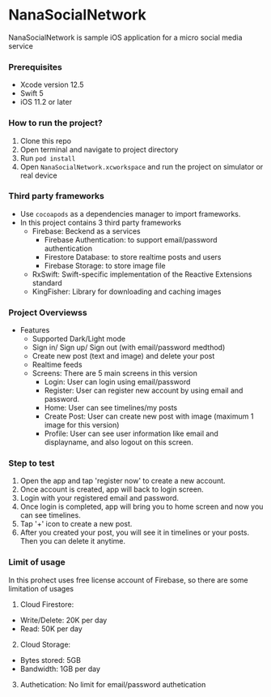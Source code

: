 # NanaSocialNetwork

NanaSocialNetwork is sample iOS application for a micro social media service

### Prerequisites
- Xcode version 12.5
- Swift 5
- iOS 11.2 or later

### How to run the project?
1. Clone this repo
2. Open terminal and navigate to project directory
3. Run `pod install`
4. Open `NanaSocialNetwork.xcworkspace` and run the project on simulator or real device

### Third party frameworks
- Use `cocoapods` as a dependencies manager to import frameworks.
- In this project contains 3 third party frameworks
  - Firebase: Beckend as a services
    - Firebase Authentication: to support email/password authentication
    - Firestore Database: to store realtime posts and users
    - Firebase Storage: to store image file
  - RxSwift: Swift-specific implementation of the Reactive Extensions standard
  - KingFisher: Library for downloading and caching images

### Project Overviewss
- Features
  - Supported Dark/Light mode
  - Sign in/ Sign up/ Sign out (with email/password medthod)
  - Create new post (text and image) and delete your post
  - Realtime feeds
  - Screens: There are 5 main screens in this version
    - Login: User can login using email/password
    - Register: User can register new account by using email and password.
    - Home: User can see timelines/my posts
    - Create Post: User can create new post with image (maximum 1 image for this version)
    - Profile: User can see user information like email and displayname, and also logout on this screen.

### Step to test
1. Open the app and tap 'register now' to create a new account.
2. Once account is created, app will back to login screen.
3. Login with your registered email and password.
4. Once login is completed, app will bring you to home screen and now you can see timelines.
5. Tap '+' icon to create a new post.
6. After you created your post, you will see it in timelines or your posts. Then you can delete it anytime.

### Limit of usage
In this prohect uses free license account of Firebase, so there are some limitation of usages
1. Cloud Firestore:
  - Write/Delete: 20K per day
  - Read: 50K per day
2. Cloud Storage:
  - Bytes stored: 5GB
  - Bandwidth: 1GB per day
3. Authetication: No limit for email/password authetication

